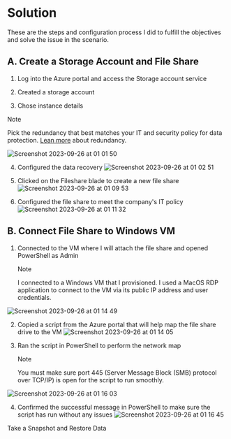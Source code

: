 # Solution

These are the steps and configuration process I did to fulfill the objectives and solve the issue in the scenario.

## A. Create a Storage Account and File Share
1. Log into the Azure portal and access the Storage account service
   
2. Created a storage account
   
3. Chose instance details
>[!NOTE]
>Pick the redundancy that best matches your IT and security policy for data protection. [Lean more](https://learn.microsoft.com/en-us/azure/storage/common/storage-redundancy) about redundancy.

   ![Screenshot 2023-09-26 at 01 01 50](https://github.com/asarejohn001/File-Share-Snapshots-in-Azure/assets/137245223/361f5661-83a3-4c1b-871b-483365f82f73)

4. Configured the data recovery
  ![Screenshot 2023-09-26 at 01 02 51](https://github.com/asarejohn001/File-Share-Snapshots-in-Azure/assets/137245223/fd9b10e3-e975-47c9-9844-7ff2d653fcbe)

5. Clicked on the Fileshare blade to create a new file share
   ![Screenshot 2023-09-26 at 01 09 53](https://github.com/asarejohn001/File-Share-Snapshots-in-Azure/assets/137245223/be2aa910-da0b-4607-b63c-09dc9d01b7f7)
   
6. Configured the file share to meet the company's IT policy
   ![Screenshot 2023-09-26 at 01 11 32](https://github.com/asarejohn001/File-Share-Snapshots-in-Azure/assets/137245223/0769fe0a-9272-417f-8232-a60cd2c73fb6)

## B. Connect File Share to Windows VM
1. Connected to the VM where I will attach the file share and opened PowerShell as Admin
   >[!NOTE]
   >I connected to a Windows VM that I provisioned. I used a MacOS RDP application to connect to the VM via its public IP address and user credentials.

![Screenshot 2023-09-26 at 01 14 49](https://github.com/asarejohn001/File-Share-Snapshots-in-Azure/assets/137245223/68899b39-ffb4-45a4-b0c3-f489d49d18fc)

2. Copied a script from the Azure portal that will help map the file share drive to the VM
   ![Screenshot 2023-09-26 at 01 14 05](https://github.com/asarejohn001/File-Share-Snapshots-in-Azure/assets/137245223/1d21d381-c60a-4a8d-9a85-c9f89eeb7885)

3. Ran the script in PowerShell to perform the network map
   >[!NOTE]
   >You must make sure port 445 (Server Message Block (SMB) protocol over TCP/IP) is open for the script to run smoothly.

![Screenshot 2023-09-26 at 01 16 03](https://github.com/asarejohn001/File-Share-Snapshots-in-Azure/assets/137245223/715df379-5883-4d97-8db5-308c8b06fa55)

4. Confirmed the successful message in PowerShell to make sure the script has run without any issues
   ![Screenshot 2023-09-26 at 01 16 45](https://github.com/asarejohn001/File-Share-Snapshots-in-Azure/assets/137245223/80f13f4a-302e-477a-a1e1-bfd11bfcf971)


Take a Snapshot and Restore Data
